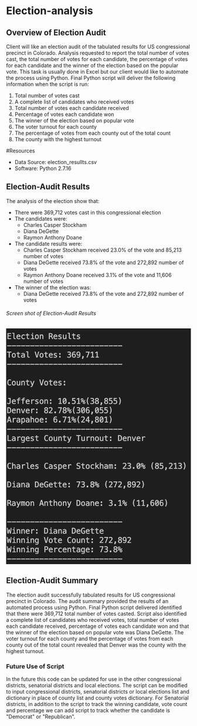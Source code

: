 # Election-analysis

## Overview of Election Audit
Client will like an election audit of the tabulated results for US congressional precinct in Colorado. Analysis requested to report the total number of votes cast, the total number of votes for each candidate, the percentage of votes for each candidate and the winner of the election based on the popular vote. This task is usually done in Excel but our client would like to automate the process using Python. Final Python script will deliver the following information when the script is run: 
1.	Total number of votes cast
2.	A complete list of candidates who received votes
3.	Total number of votes each candidate received
4.	Percentage of votes each candidate won
5.	The winner of the election based on popular vote
6.	The voter turnout for each county
7.	The percentage of votes from each county out of the total count
8.	The county with the highest turnout

#Resources
- Data Source: election_resullts.csv
- Software: Python 2.7.16

## Election-Audit Results
The analysis of the election show that:
- There were 369,712 votes cast in this congressional election
- The candidates were:
  - Charles Casper Stockham
  - Diana DeGette
  - Raymon Anthony Doane
- The candidate results were:
  - Charles Casper Stockham received 23.0% of the vote and 85,213 number of votes
  - Diana DeGette received 73.8%  of the vote and 272,892 number of votes
  - Raymon Anthony Doane received 3.1% of the vote and 11,606 number of votes
- The winner of the election was:
	- Diana DeGette received 73.8%  of the vote and 272,892 number of votes
###### Screen shot of Election-Audit Results 
![Election Audit Results.png](https://github.com/sholathompson/Election_Analysis/blob/3e82930fca420bd01e10a3f98cf6e050a525f7bf/Election%20Audit%20Results.png)
## Election-Audit Summary 
The election audit successfully tabulated results for US congressional precinct in Colorado. The audit summary provided the results of an automated process using Python. Final Python script delivered identified that there were 369,712 total number of votes casted. Script also identified a complete list of candidates who received votes, total number of votes each candidate received, percentage of votes each candidate won and that the winner of the election based on popular vote was Diana DeGette. The voter turnout for each county and the percentage of votes from each county out of the total count revealed that Denver was the county with the highest turnout.
### Future Use of Script
In the future this code can be updated for use in the other congressional districts, senatorial districts and local elections. The script can be modified to input congressional districts, senatorial districts or local elections list and dictionary in place of county list and county votes dictionary. For Senatorial districts, in addition to the script to track the winning candidate, vote count and percentage we can add script to track whether the candidate is "Democrat" or "Republican".
